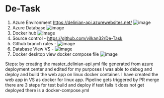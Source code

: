 # De-Task
1. Azure Environment https://delinian-api.azurewebsites.net/ ![image](https://github.com/vilkan32/De-Task/assets/42586617/3b97a0b3-4609-4bf0-bc83-3c9424507939)
2. Azure Database ![image](https://github.com/vilkan32/De-Task/assets/42586617/629d5035-623c-4a0b-9d16-eb37cb3b1148)
3. Docker hub ![image](https://github.com/vilkan32/De-Task/assets/42586617/5b3ff5eb-a318-4575-8218-b5ac64ba3bfb)
4. Source control - https://github.com/vilkan32/De-Task
5. Github branch rules - ![image](https://github.com/vilkan32/De-Task/assets/42586617/4321d865-ffdb-4de7-92e8-77e44b33bad2)
6. Database View VS - ![image](https://github.com/vilkan32/De-Task/assets/42586617/56cee8e5-ad27-465a-81cf-257412f22d1f)
7. Docker desktop view docker compose file ![image](https://github.com/vilkan32/De-Task/assets/42586617/4b973500-8e73-4fdf-824a-6daedefccbab)


Steps:
by creating the master_delinian-api.yml file generated from azure deployment center and edited for my purposes I was able to debug and deploy and build the web app on linux docker container. I have created the web app in VS as docker for linux app.
Pipeline gets triggered by PR merge there are 3 steps for test build and deploy if test fails it does not get deployed
there is a docker-compose.yml
